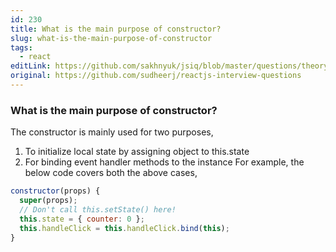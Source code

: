```yaml
---
id: 230
title: What is the main purpose of constructor?
slug: what-is-the-main-purpose-of-constructor
tags:
  - react
editLink: https://github.com/sakhnyuk/jsiq/blob/master/questions/theory/react/230.md
original: https://github.com/sudheerj/reactjs-interview-questions
---
```


### What is the main purpose of constructor?

The constructor is mainly used for two purposes,

1. To initialize local state by assigning object to this.state
2. For binding event handler methods to the instance For example, the below code covers both the above cases,

```javascript
constructor(props) {
  super(props);
  // Don't call this.setState() here!
  this.state = { counter: 0 };
  this.handleClick = this.handleClick.bind(this);
}
```